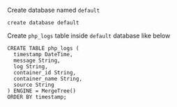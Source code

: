 Create database named `default`
```
create database default
```

Create `php_logs` table inside `default` database like below
```
CREATE TABLE php_logs (
  timestamp DateTime,
  message String,
  log String,
  container_id String,
  container_name String,
  source String
) ENGINE = MergeTree()
ORDER BY timestamp;
```